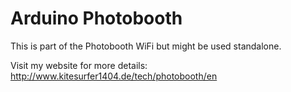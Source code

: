 Arduino Photobooth
==================

This is part of the Photobooth WiFi but might be used standalone.

Visit my website for more details: http://www.kitesurfer1404.de/tech/photobooth/en
